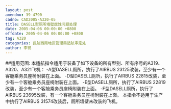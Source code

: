 ```yaml
---
layout: post
amendno: 39-4790
cadno: CAD2005-A320-05
title: DASELL型厕所墙壁腐蚀问题处理
date: 2005-04-06 00:00:00 +0800
effdate: 2005-04-06 00:00:00 +0800
tag: A320
categories: 民航西南地区管理局适航审定处
author: 李锐
---
```


##适用范围:
本适航指令适用于装备了如下设备的所有型别、所有序号的A319、A320、A321飞机：
-A型DASELL厕所，执行了AIRBUS 23125改装，至少有一个客舱乘务员座椅附装在上面。
-D型DASELL厕所，执行了AIRBUS 22815改装，至少有一个客舱乘务员座椅附装在上面。
-E型DASELL厕所，执行了AIRBUS 22819改装，至少有一个客舱乘务员座椅附装在上面。
-F型DASELL厕所，执行了AIRBUS 23695改装，有一个客舱乘务员座椅附装在上面。
本指令不适用于生产中执行了AIRBUS 31574改装后，厕所墙壁未改装的飞机。


